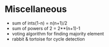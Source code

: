 # Miscellaneous

* sum of ints(1-n) = n(n+1)/2
* sum of powers of 2 =  2**(n+1)-1
* voting algorithm for finding majority element
* rabbit & tortoise for cycle detection
